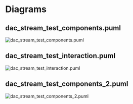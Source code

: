 # Diagrams

## dac_stream_test_components.puml

![dac_stream_test_components.puml](https://www.plantuml.com/plantuml/png/U9nrKi5Emp0ClUShh9xW477V0Grj1te0JNI8uvIrNXUjIRhO1I74l-DaPMm3UgbZlsU_vsHAR28FhbDikKEOtysWueZ6mIouFdZq37DhscYSKhsfTwP5A4vWrJinkW8-5CXN7qb5O-eLPSoAaRW0Gx2KOBcLNFC_EWCFpV-6ol2CaVzbgLgK1_gYl2pTly3IEem77IbIdqhz20AjRy_6mWG6Gb9dkGHAvYVm5gtOWiQmKIcJwOjIAeI-6Gk_k7bmmgIrqmrnw4af7nWXsdRB43Q_lMju5Y7Wa2XjVp_WW73bgDrVZ_NIzHqwyKdGMzzgCTt2UjXiCCfn13qOB_IyDmWzHiCsU5AY5fA0IndVwzNm6BnUTw7UIQ_i2pWQJyuIIOSHL1rT0uVZ1MXumXhjA-OxWTfqtLeUqUdKgOJo0By0A8NHxW==)

## dac_stream_test_interaction.puml

![dac_stream_test_interaction.puml](https://www.plantuml.com/plantuml/png/U9obLKsFcp0GlVjNZ79AfD93Zv5QxRQfbDnMIgGUsYeoC25km6Rj0Ph--iu0oKA9sceJAG8n7-_D6pzu2AGzLKMko52Ei7hy15log0lO7VcImiOIUfsGSHPMHcTU5qgLN6GIKsfBiCD0VUvNzJxLoJwq3VR40HNnJyrcaWJKPircwlkeGOTtgyMbUcsoOrHwuxoXSzz6DOQEK8Ji6RHDLMbi5fNEPX1NXmDwyqiBvGdORFq5TgP0FmCTkhjnd1LeGtmT1xPFcpR0LwMi8mHNen-ChrejWHoK7haKUof1nRc6F_uARGhIHGtqYpwCnLZ2GCw0jEyQpXUlAsf9UzQIbh0L_7SNXZBNDmil8kOkCmcOeionG3u1wVyZYWWCDihWYbPgJZqsUvBRQwAShLepisuPaxeNt2M4AYuCxHETvx5EJlFJIYTTmUUQjj8GKnQdXPgo35hcwU6JUBw0-KdgsiTjqPIs6AARh-73X_jQvnKoQtak24yRwCLCDMcOMsUZE7V9YQNaRXoEhbt8QniA4u9uAN62Alk_W-tBCHmMlxb8ARHOghvLW8DtHRzoYCzgEjNrKBv-2n-h0-FIuhP5riYsEBiAZhf6aDc6Vh7uatf-gZaQVXyvYr0u3fa0WTcngb8WvhpFGFzGJZEnWCyLsWJ570VdXMNzzaBlYdvppCsXrVtYhaQcPle4Fof-3pRQa0mYJKVQFUOvonT4FuMrv7D685SEnkWCpDWDht1iF5V-PO5J-xcITKXnx3-uO_K3-Wkbr0EJuI_BRwzvFC8=)

## dac_stream_test_components_2.puml

![dac_stream_test_components_2.puml](https://www.plantuml.com/plantuml/png/U9nrKi5Emp0ClUShh9xW477V0Grj1te0JNI8uvIrNXUjIRhO1I74l-DaPMm3UgbZlsU_vsHAR28FhbDikKEOtysWueZ6mIouFdZq37DhscYSKhsfTwP5A4vWrJinkW8-5CXN7qb5O-eLPSoAaRW0Gx2KOBcLNFC_EWCFpV-6ol2CaVzbgLgK1_gYl2pTly3IEem77IbIdqhz20AjRy_6mWG6Gb9dkGHAvYVm5gtOWiQmKIcJwOjIAeI-6Gk_k7bmmgIrqmrnw4af7nWXsdRB43Q_lMju5Y7Wa2XjVp_WW73bgDrVZ_NIzHqwyKdGMzzgCTt2UjXiCCfn13qOB_IyDmWzHiCsU5AY5fA0IndVwzNm6BnUTw7UIQ_i2pWQJyuIIOSHL1rT0uVZ1MXumXhjA-OxWTfqtLeUqUdKgOJo0By0A8NHxW==)

